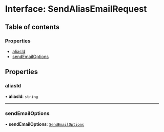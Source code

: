 # Interface: SendAliasEmailRequest

## Table of contents

### Properties

- [aliasId](SendAliasEmailRequest.md#aliasid)
- [sendEmailOptions](SendAliasEmailRequest.md#sendemailoptions)

## Properties

### aliasId

• **aliasId**: `string`

___

### sendEmailOptions

• **sendEmailOptions**: [`SendEmailOptions`](SendEmailOptions.md)
